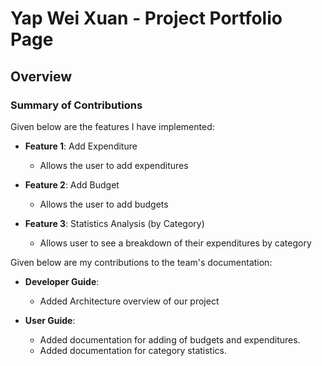 # Yap Wei Xuan - Project Portfolio Page

## Overview

### Summary of Contributions
Given below are the features I have implemented:

* **Feature 1**: Add Expenditure
  * Allows the user to add expenditures

* **Feature 2**: Add Budget
  * Allows the user to add budgets

* **Feature 3**: Statistics Analysis (by Category)
  * Allows user to see a breakdown of their expenditures by category

Given below are my contributions to the team's documentation:

* **Developer Guide**:
  * Added Architecture overview of our project

* **User Guide**:
  * Added documentation for adding of budgets and expenditures.
  * Added documentation for category statistics.
